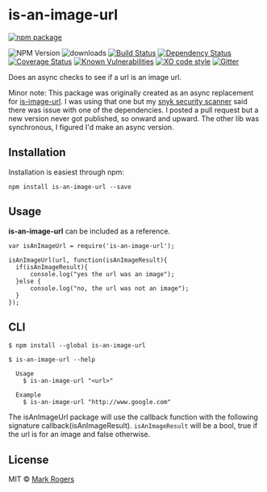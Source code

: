 # is-an-image-url
[![npm package](https://nodei.co/npm/is-an-image-url.png?downloads=true&downloadRank=true&stars=true)](https://nodei.co/npm/is-an-image-url/)

![NPM Version](https://img.shields.io/npm/v/is-an-image-url.svg?branch=master)
![downloads](https://img.shields.io/npm/dt/is-an-image-url.svg)
[![Build Status](https://img.shields.io/travis/m4bwav/is-an-image-url/master.svg)](https://travis-ci.org/m4bwav/is-an-image-url)
[![Dependency Status](https://img.shields.io/david/m4bwav/is-an-image-url.svg)](https://david-dm.org/m4bwav/is-an-image-url)
[![Coverage Status](https://img.shields.io/coveralls/m4bwav/is-an-image-url/master.svg)](https://coveralls.io/github/m4bwav/is-an-image-url?branch=master)
[![Known Vulnerabilities](https://snyk.io/test/npm/is-an-image-url/badge.svg?style=flat-square)](https://snyk.io/test/npm/is-an-image-url)
[![XO code style](https://img.shields.io/badge/code_style-XO-5ed9c7.svg)](https://github.com/sindresorhus/xo)
[![Gitter](https://badges.gitter.im/m4bwav/is-an-image-url.svg)](https://gitter.im/m4bwav/is-an-image-url?utm_source=badge&utm_medium=badge&utm_campaign=pr-badge)  

Does an async checks to see if a url is an image url.   

 Minor note:  This package was originally created as an async replacement for [is-image-url](https://www.npmjs.com/package/is-image-url).  I was using that one but my [snyk security scanner](https://snyk.io) said there was issue with one of the dependencies.  I posted a pull request but a new version never got published, so onward and upward.  The other lib was synchronous, I figured I'd make an async version.


## Installation

Installation is easiest through npm:

`npm install is-an-image-url --save`


## Usage

**is-an-image-url** can be included as a reference.

```
var isAnImageUrl = require('is-an-image-url');

isAnImageUrl(url, function(isAnImageResult){
  if(isAnImageResult){
      console.log("yes the url was an image");
  }else {
      console.log("no, the url was not an image");
  }
});
```

## CLI

```
$ npm install --global is-an-image-url
```

```
$ is-an-image-url --help

  Usage
    $ is-an-image-url "<url>"

  Example
    $ is-an-image-url "http://www.google.com"
```

The isAnImageUrl package will use the callback function with the following signature callback(isAnImageResult).
`isAnImageResult` will be a bool, true if the url is for an image and false otherwise.
## License

MIT © [Mark Rogers](http://www.markdavidrogers.com)